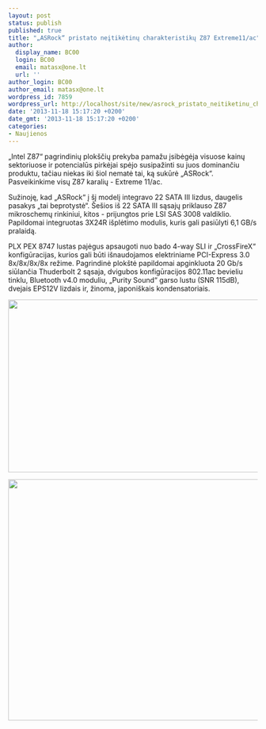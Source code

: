 ```yaml
---
layout: post
status: publish
published: true
title: "„ASRock“ pristato neįtikėtinų charakteristikų Z87 Extreme11/ac"
author:
  display_name: BC00
  login: BC00
  email: matasx@one.lt
  url: ''
author_login: BC00
author_email: matasx@one.lt
wordpress_id: 7859
wordpress_url: http://localhost/site/new/asrock_pristato_neitiketinu_charakteristiku_z87_extreme11ac/
date: '2013-11-18 15:17:20 +0200'
date_gmt: '2013-11-18 15:17:20 +0200'
categories:
- Naujienos
---
```

<p>
	&bdquo;Intel Z87&ldquo; pagrindinių plok&scaron;čių prekyba pamažu įsibėgėja visuose kainų sektoriuose ir potencialūs pirkėjai spėjo susipažinti su juos dominančiu produktu, tačiau niekas iki &scaron;iol nematė tai, ką sukūrė &bdquo;ASRock&ldquo;. Pasveikinkime visų Z87 karalių - Extreme 11/ac.</p>
<p>
	Sužinoję, kad &bdquo;ASRock&ldquo; į &scaron;į modelį integravo 22 SATA III lizdus, daugelis pasakys &bdquo;tai beprotystė&ldquo;. &Scaron;e&scaron;ios i&scaron; 22 SATA III sąsajų priklauso Z87 mikroschemų rinkiniui, kitos - prijungtos prie LSI SAS 3008 valdiklio. Papildomai integruotas 3X24R i&scaron;plėtimo modulis, kuris gali pasiūlyti 6,1 GB/s pralaidą.</p>
<p>
	PLX PEX 8747 lustas pajėgus apsaugoti nuo bado 4-way SLI ir &bdquo;CrossFireX&ldquo; konfigūracijas, kurios gali būti i&scaron;naudojamos elektriniame PCI-Express 3.0 8x/8x/8x/8x režime. Pagrindinė plok&scaron;tė papildomai apginkluota 20 Gb/s siūlančia Thuderbolt 2 sąsaja, dvigubos konfigūracijos 802.11ac bevieliu tinklu, Bluetooth v4.0 moduliu, &bdquo;Purity Sound&ldquo; garso lustu (SNR 115dB), dvejais EPS12V lizdais ir, žinoma, japoni&scaron;kais kondensatoriais.</p>
<p>
	<a href="http://technews.lt/userfiles/ASRock_Z87_Extreme11-ac_01.jpg"><img alt="" src="http://technews.lt/userfiles/ASRock_Z87_Extreme11-ac_01.jpg" style="width: 520px; height: 348px;" /></a></p>
<p>
	<a href="http://technews.lt/userfiles/ASRock_Z87_Extreme11-ac_02.jpg"><img alt="" src="http://technews.lt/userfiles/ASRock_Z87_Extreme11-ac_02.jpg" style="width: 520px; height: 486px;" /></a></p>
